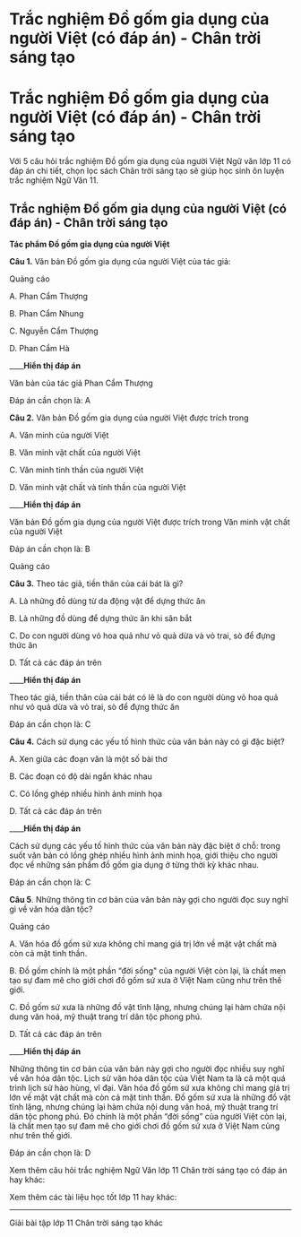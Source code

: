 # Trắc nghiệm Đồ gốm gia dụng của người Việt (có đáp án) - Chân trời sáng tạo

# Trắc nghiệm Đồ gốm gia dụng của người Việt (có đáp án) - Chân trời sáng tạo

Với 5 câu hỏi trắc nghiệm Đồ gốm gia dụng của người Việt Ngữ văn lớp 11 có đáp án chi tiết, chọn lọc sách Chân trời sáng tạo sẽ giúp học sinh ôn luyện trắc nghiệm Ngữ Văn 11.

## Trắc nghiệm Đồ gốm gia dụng của người Việt (có đáp án) - Chân trời sáng tạo

**Tác phẩm Đồ gốm gia dụng của người Việt**

**Câu 1.** Văn bản Đồ gốm gia dụng của người Việt của tác giả:

Quảng cáo

A. Phan Cẩm Thượng

B. Phan Cẩm Nhung

C. Nguyễn Cẩm Thượng

D. Phan Cẩm Hà

____**Hiển thị đáp án**

Văn bản của tác giả Phan Cẩm Thượng

Đáp án cần chọn là: A

**Câu 2.** Văn bản Đồ gốm gia dụng của người Việt được trích trong

A. Văn minh của người Việt

B. Văn minh vật chất của người Việt

C. Văn minh tinh thần của người Việt

D. Văn minh vật chất và tinh thần của người Việt

____**Hiển thị đáp án**

Văn bản Đồ gốm gia dụng của người Việt được trích trong Văn minh vật chất của người Việt 

Đáp án cần chọn là: B

Quảng cáo

**Câu 3.** Theo tác giả, tiền thân của cái bát là gì?

A. Là những đồ dùng từ da động vật để dựng thức ăn

B. Là những đồ dùng để dựng thức ăn khi săn bắt

C. Do con người dùng vỏ hoa quả như vỏ quả dừa và vỏ trai, sò để đựng thức ăn

D. Tất cả các đáp án trên

____**Hiển thị đáp án**

Theo tác giả, tiền thân của cái bát có lẽ là do con người dùng vỏ hoa quả như vỏ quả dừa và vỏ trai, sò để đựng thức ăn

Đáp án cần chọn là: C

**Câu 4.** Cách sử dụng các yếu tố hình thức của văn bản này có gì đặc biệt?

A. Xen giữa các đoạn văn là một số bài thơ

B. Các đoạn có độ dài ngắn khác nhau

C. Có lồng ghép nhiều hình ảnh minh họa

D. Tất cả các đáp án trên

____**Hiển thị đáp án**

Cách sử dụng các yếu tố hình thức của văn bản này đặc biệt ở chỗ: trong suốt văn bản có lồng ghép nhiều hình ảnh minh họa, giới thiệu cho người đọc về những sản phẩm đồ gốm gia dụng ở từng thời kỳ khác nhau. 

Đáp án cần chọn là: C

**Câu 5**. Những thông tin cơ bản của văn bản này gợi cho người đọc suy nghĩ gì về văn hóa dân tộc?

Quảng cáo

A. Văn hóa đồ gốm sứ xưa không chỉ mang giá trị lớn về mặt vật chất mà còn cả mặt tinh thần.

B. Đồ gốm chính là một phần “đời sống" của người Việt còn lại, là chất men tạo sự đam mê cho giới chơi đồ gốm sứ xưa ở Việt Nam cũng như trên thế giới.

C. Đồ gốm sứ xưa là những đồ vật tĩnh lặng, nhưng chúng lại hàm chứa nội dung văn hoá, mỹ thuật trang trí dân tộc phong phú.

D. Tất cả các đáp án trên

____**Hiển thị đáp án**

Những thông tin cơ bản của văn bản này gợi cho người đọc nhiều suy nghĩ về văn hóa dân tộc. Lịch sử văn hóa dân tộc của Việt Nam ta là cả một quá trình lịch sử hào hùng, vĩ đại. Văn hóa đồ gốm sứ xưa không chỉ mang giá trị lớn về mặt vật chất mà còn cả mặt tinh thần. Đồ gốm sứ xưa là những đồ vật tĩnh lặng, nhưng chúng lại hàm chứa nội dung văn hoá, mỹ thuật trang trí dân tộc phong phú. Đó chính là một phần “đời sống” của người Việt còn lại, là chất men tạo sự đam mê cho giới chơi đồ gốm sứ xưa ở Việt Nam cũng như trên thế giới.

Đáp án cần chọn là: D

Xem thêm câu hỏi trắc nghiệm Ngữ Văn lớp 11 Chân trời sáng tạo có đáp án hay khác:

Xem thêm các tài liệu học tốt lớp 11 hay khác:

* * *

Giải bài tập lớp 11 Chân trời sáng tạo khác
